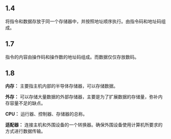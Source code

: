 ## **1.4**
将指令和数据存放于同一个存储器中，并按照地址顺序执行。由指令码和地址码组成。

## **1.7**

指令的内容由操作码和操作数的地址码组成。而数据仅仅存放数码。

## **1.8**

**内存：** 主要指主机内部的半导体存储器，可以存储数据。

**外存：** 可以存储大量数据的外部存储器，主要是为了扩展数据的存储量，弥补内存容量不足的缺点。

**CPU：** 运行器、控制器、存储器的总称。

**适配器：** 连接主机和外围设备的一个转换器。确保外围设备使用计算机所要求的方式进行数据传输。